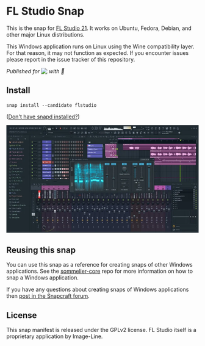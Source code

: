 # FL Studio Snap

This is the snap for [FL Studio 21](https://www.image-line.com/fl-studio/). It works on Ubuntu, Fedora, Debian, and other major Linux distributions.

This Windows application runs on Linux using the Wine compatibility layer. For that reason, it may not function as expected. If you encounter issues please report in the issue tracker of this repository.

*Published for <img src="http://anything.codes/slack-emoji-for-techies/emoji/tux.png" align="top" width="24" /> with :gift_heart:*

## Install

```shell
snap install --candidate flstudio
```

([Don't have snapd installed?](https://snapcraft.io/docs/core/install))

![FL Studio](screenshot.png?raw=true "FL Studio")

## Reusing this snap

You can use this snap as a reference for creating snaps of other Windows applications. See the [sommelier-core](https://github.com/snapcrafters/sommelier-core) repo for more information on how to snap a Windows application.

If you have any questions about creating snaps of Windows applications then [post in the Snapcraft forum](https://forum.snapcraft.io).

## License

This snap manifest is released under the GPLv2 license. FL Studio itself is a proprietary application by Image-Line.
